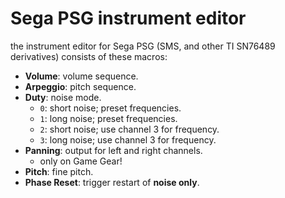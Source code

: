 # Sega PSG instrument editor

the instrument editor for Sega PSG (SMS, and other TI SN76489 derivatives) consists of these macros:

- **Volume**: volume sequence.
- **Arpeggio**: pitch sequence.
- **Duty**: noise mode.
  - `0`: short noise; preset frequencies.
  - `1`: long noise; preset frequencies.
  - `2`: short noise; use channel 3 for frequency.
  - `3`: long noise; use channel 3 for frequency.
- **Panning**: output for left and right channels.
  - only on Game Gear!
- **Pitch**: fine pitch.
- **Phase Reset**: trigger restart of **noise only**.
